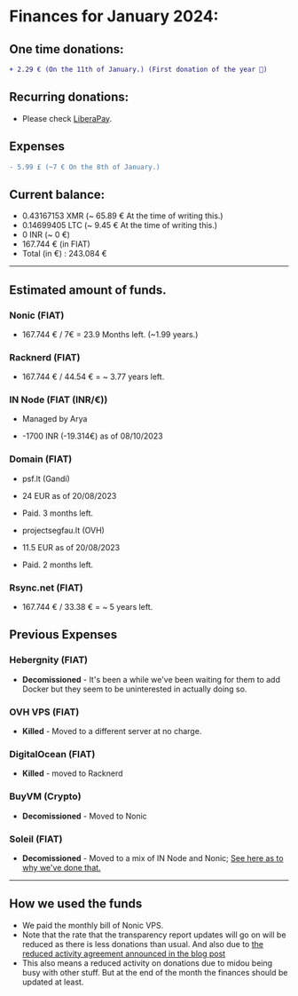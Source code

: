 # Finances for January 2024:

## One time donations:

```diff
+ 2.29 € (On the 11th of January.) (First donation of the year 🎉)
```

## Recurring donations:

- Please check [LiberaPay](https://liberapay.com/ProjectSegfault).

## Expenses

```diff
- 5.99 £ (~7 € On the 8th of January.)
```

## Current balance:

- 0.43167153 XMR (~ 65.89 € At the time of writing this.)
- 0.14699405 LTC (~ 9.45 € At the time of writing this.)
- 0 INR (~ 0 €)
- 167.744 € (in FIAT)
- Total (in €) : 243.084 €

---

## Estimated amount of funds.

### Nonic (FIAT)

- 167.744 € / 7€ = 23.9 Months left. (~1.99 years.)

### Racknerd (FIAT)

- 167.744 € / 44.54 € = ~ 3.77 years left.

### IN Node (FIAT (INR/€))

- Managed by Arya

* -1700 INR (-19.314€) as of 08/10/2023

### Domain (FIAT)

- psf.lt (Gandi)

* 24 EUR as of 20/08/2023

* Paid. 3 months left.

- projectsegfau.lt (OVH)

* 11.5 EUR as of 20/08/2023

* Paid. 2 months left.

### Rsync.net (FIAT)

- 167.744 € / 33.38 € = ~ 5 years left.

## Previous Expenses

### Hebergnity (FIAT)

- **Decomissioned** - It's been a while we've been waiting for them to add Docker but they seem to be uninterested in actually doing so.

### OVH VPS (FIAT)

- **Killed** - Moved to a different server at no charge.

### DigitalOcean (FIAT)

- **Killed** - moved to Racknerd

### BuyVM (Crypto)

- **Decomissioned** - Moved to Nonic

### Soleil (FIAT)

- **Decomissioned** - Moved to a mix of IN Node and Nonic; [See here as to why we've done that.](https://blog.projectsegfau.lt/the-future-of-project-segfault/)

---

## How we used the funds

- We paid the monthly bill of Nonic VPS.
- Note that the rate that the transparency report updates will go on will be reduced as there is less donations than usual. And also due to [the reduced activity agreement announced in the blog post](https://blog.projectsegfau.lt/the-future-of-project-segfault)
- This also means a reduced activity on donations due to midou being busy with other stuff. But at the end of the month the finances should be updated at least.
